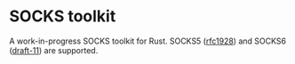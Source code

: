 # SOCKS toolkit

A work-in-progress SOCKS toolkit for Rust. SOCKS5 ([rfc1928](https://tools.ietf.org/html/rfc1928)) and SOCKS6 ([draft-11](https://tools.ietf.org/html/draft-olteanu-intarea-socks-6-11)) are supported.


